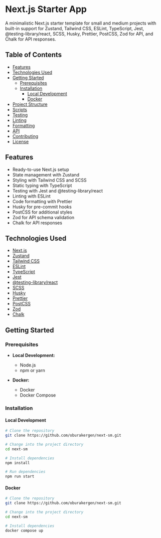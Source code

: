 # Next.js Starter App

A minimalistic Next.js starter template for small and medium projects with built-in support for Zustand, Tailwind CSS, ESLint, TypeScript, Jest, @testing-library/react, SCSS, Husky, Prettier, PostCSS, Zod for API, and Chalk for API responses.

## Table of Contents

- [Features](#features)
- [Technologies Used](#technologies-used)
- [Getting Started](#getting-started)
  - [Prerequisites](#prerequisites)
  - [Installation](#installation)
    - [Local Development](#local-development)
    - [Docker](#docker)
- [Project Structure](#project-structure)
- [Scripts](#scripts)
- [Testing](#testing)
- [Linting](#linting)
- [Formatting](#formatting)
- [API](#api)
- [Contributing](#contributing)
- [License](#license)

## Features

- Ready-to-use Next.js setup
- State management with Zustand
- Styling with Tailwind CSS and SCSS
- Static typing with TypeScript
- Testing with Jest and @testing-library/react
- Linting with ESLint
- Code formatting with Prettier
- Husky for pre-commit hooks
- PostCSS for additional styles
- Zod for API schema validation
- Chalk for API responses

## Technologies Used

- [Next.js](https://nextjs.org/)
- [Zustand](https://zustand.surge.sh/)
- [Tailwind CSS](https://tailwindcss.com/)
- [ESLint](https://eslint.org/)
- [TypeScript](https://www.typescriptlang.org/)
- [Jest](https://jestjs.io/)
- [@testing-library/react](https://testing-library.com/docs/react-testing-library/intro/)
- [SCSS](https://sass-lang.com/)
- [Husky](https://typicode.github.io/husky/)
- [Prettier](https://prettier.io/)
- [PostCSS](https://postcss.org/)
- [Zod](https://github.com/colinhacks/zod)
- [Chalk](https://github.com/chalk/chalk)

## Getting Started

### Prerequisites

- **Local Development:**
  - Node.js
  - npm or yarn

- **Docker:**
  - Docker
  - Docker Compose

### Installation

#### Local Development

```bash
# Clone the repository
git clone https://github.com/oburakergen/next-sm.git

# Change into the project directory
cd next-sm

# Install dependencies
npm install

# Run dependencies
npm run start
```

#### Docker

```bash
# Clone the repository
git clone https://github.com/oburakergen/next-sm.git

# Change into the project directory
cd next-sm

# Install dependencies
docker compose up
```
